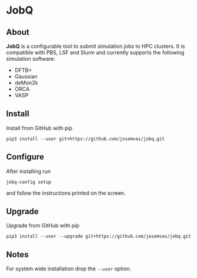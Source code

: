 JobQ
====

About
-----
**JobQ** is a configurable tool to submit simulation jobs to HPC clusters. It is compatible with PBS, LSF and Slurm and currently supports the following simulation software:

* DFTB+
* Gaussian
* deMon2k
* ORCA
* VASP

Install
-------
Install from GitHub with pip
```
pip3 install --user git+https://github.com/josemvas/jobq.git
```

Configure
---------
After installing run
```
jobq-config setup
```
and follow the instructions printed on the screen.

Upgrade
-------
Upgrade from GitHub with pip
```
pip3 install --user --upgrade git+https://github.com/josemvas/jobq.git
```

Notes
-----
For system wide installation drop the `--user` option.
